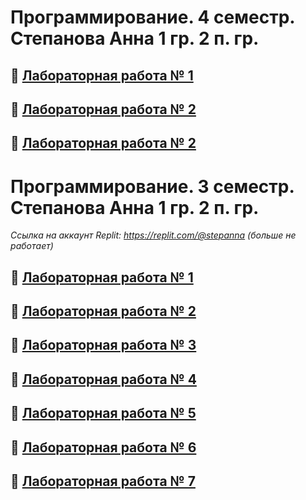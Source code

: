 # Программирование. 4 семестр. Степанова Анна 1 гр. 2 п. гр.
## :link: [Лабораторная работа № 1](https://github.com/Stepanova-Anna/Programming-2/blob/main/LR1_4sem/README.md)
## :link: [Лабораторная работа № 2](https://github.com/Stepanova-Anna/Programming-2/blob/main/LR2-4sem/README.md)
## :link: [Лабораторная работа № 2](https://github.com/Stepanova-Anna/Programming-2/blob/main/LR3-4sem/README.md)


# Программирование. 3 семестр. Степанова Анна 1 гр. 2 п. гр.
*Ссылка на аккаунт Replit: https://replit.com/@stepanna (больше не работает)*
## :link: [Лабораторная работа № 1](https://github.com/Stepanova-Anna/Programming-2/blob/main/ЛР%201/README.md)
## :link: [Лабораторная работа № 2](https://github.com/Stepanova-Anna/Programming-2/blob/main/ЛР%202/README.md)
## :link: [Лабораторная работа № 3](https://github.com/Stepanova-Anna/Programming-2/blob/main/ЛР%203/README.md)
## :link: [Лабораторная работа № 4](https://github.com/Stepanova-Anna/Programming-2/blob/main/ЛР%204/README.md)
## :link: [Лабораторная работа № 5](https://github.com/Stepanova-Anna/Programming-2/blob/main/ЛР%205/README.md)
## :link: [Лабораторная работа № 6](https://github.com/Stepanova-Anna/Programming-2/blob/main/ЛР%206/README.md)
## :link: [Лабораторная работа № 7](https://github.com/Stepanova-Anna/Programming-2/blob/main/ЛР%207/README.md)
